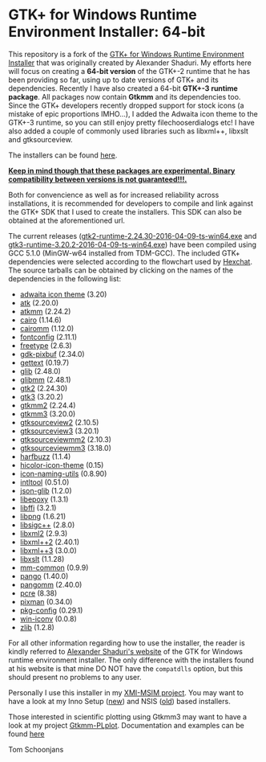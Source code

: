 GTK+ for Windows Runtime Environment Installer: 64-bit
======================================================

This repository is a fork of the  [GTK+ for Windows Runtime Environment Installer](http://gtk-win.sourceforge.net) that was originally created
by Alexander Shaduri.
My efforts here will focus on creating a **64-bit version** of the GTK+-2 runtime that he has been providing so far, using up to date versions of GTK+ and its dependencies. Recently I have also created a 64-bit **GTK+-3 runtime package**. All packages now contain **Gtkmm** and its dependencies too. Since the GTK+ developers recently dropped support for stock icons (a mistake of epic proportions IMHO...), I added the Adwaita icon theme to the GTK+-3 runtime, so you can still enjoy pretty filechooserdialogs etc! I have also added a couple of commonly used libraries such as libxml++, libxslt and gtksourceview.

The installers can be found [here](http://lvserver.ugent.be/gtk-win64/).

**[Keep in mind though that these packages are experimental. Binary compatibility between versions is not guaranteed!!!.](http://www.gtk.org/download/win64.php)** 

Both for convencience as well as for increased reliability across installations, it is recommended for developers to compile and link against the GTK+ SDK that I used to create the installers. This SDK can also be obtained at the aforementioned url.

The current releases ([gtk2-runtime-2.24.30-2016-04-09-ts-win64.exe](http://lvserver.ugent.be/gtk-win64/gtk2-runtime/gtk2-runtime-2.24.30-2016-04-09-ts-win64.exe) and [gtk3-runtime-3.20.2-2016-04-09-ts-win64.exe](http://lvserver.ugent.be/gtk-win64/gtk3-runtime/gtk3-runtime-3.20.2-2016-04-09-ts-win64.exe)) have been compiled using GCC 5.1.0 (MinGW-w64 installed from TDM-GCC). 
The included GTK+ dependencies were selected according to the flowchart used by [Hexchat](http://hexchat.github.io/gtk-win32/). The source tarballs can be obtained by clicking on the names of the dependencies in the following list:

* [adwaita icon theme](http://ftp.gnome.org/pub/GNOME/sources/adwaita-icon-theme/) (3.20)
* [atk](http://ftp.gnome.org/pub/GNOME/sources/atk/) (2.20.0)
* [atkmm](http://ftp.gnome.org/pub/GNOME/sources/atkmm/) (2.24.2)
* [cairo](http://cairographics.org/releases/) (1.14.6)
* [cairomm](http://cairographics.org/releases/) (1.12.0)
* [fontconfig](http://www.freedesktop.org/software/fontconfig/release/) (2.11.1)
* [freetype](http://www.freetype.org/download.html) (2.6.3)
* [gdk-pixbuf](http://ftp.gnome.org/pub/GNOME/sources/gdk-pixbuf/) (2.34.0)
* [gettext](http://ftp.gnu.org/pub/gnu/gettext/) (0.19.7)
* [glib](http://ftp.gnome.org/pub/GNOME/sources/glib/) (2.48.0)
* [glibmm](http://ftp.gnome.org/pub/GNOME/sources/glibmm/) (2.48.1)
* [gtk2](http://ftp.gnome.org/pub/GNOME/sources/gtk+/) (2.24.30)
* [gtk3](http://ftp.gnome.org/pub/GNOME/sources/gtk+/) (3.20.2)
* [gtkmm2](http://ftp.gnome.org/pub/GNOME/sources/gtkmm) (2.24.4)
* [gtkmm3](http://ftp.gnome.org/pub/GNOME/sources/gtkmm) (3.20.0)
* [gtksourceview2](http://ftp.gnome.org/pub/GNOME/sources/gtksourceview/) (2.10.5)
* [gtksourceview3](http://ftp.gnome.org/pub/GNOME/sources/gtksourceview/) (3.20.1)
* [gtksourceviewmm2](http://ftp.gnome.org/pub/GNOME/sources/gtksourceviewmm/) (2.10.3)
* [gtksourceviewmm3](http://ftp.gnome.org/pub/GNOME/sources/gtksourceviewmm/) (3.18.0)
* [harfbuzz](http://www.freedesktop.org/software/harfbuzz/release/) (1.1.4)
* [hicolor-icon-theme](http://icon-theme.freedesktop.org/releases/) (0.15)
* [icon-naming-utils](http://tango.freedesktop.org/releases/) (0.8.90)
* [intltool](http://ftp.gnome.org/pub/gnome/sources/intltool/) (0.51.0)
* [json-glib](http://ftp.gnome.org/pub/gnome/sources/json-glib/) (1.2.0)
* [libepoxy](https://github.com/anholt/libepoxy) (1.3.1)
* [libffi](http://sourceware.org/libffi/) (3.2.1)
* [libpng](http://sourceforge.net/project/showfiles.php?group_id=5624) (1.6.21)
* [libsigc++](http://ftp.gnome.org/pub/GNOME/sources/libsigc++/) (2.8.0)
* [libxml2](http://xmlsoft.org/sources/) (2.9.3)
* [libxml++2](http://ftp.gnome.org/pub/GNOME/sources/libxml++/) (2.40.1)
* [libxml++3](http://ftp.gnome.org/pub/GNOME/sources/libxml++/) (3.0.0)
* [libxslt](http://xmlsoft.org/sources/) (1.1.28)
* [mm-common](http://ftp.gnome.org/pub/GNOME/sources/mm-common/) (0.9.9)
* [pango](http://ftp.gnome.org/pub/GNOME/sources/pango/) (1.40.0)
* [pangomm](http://ftp.gnome.org/pub/GNOME/sources/pangomm/) (2.40.0)
* [pcre](ftp://ftp.csx.cam.ac.uk/pub/software/programming/pcre/) (8.38)
* [pixman](http://cairographics.org/releases/) (0.34.0)
* [pkg-config](http://pkgconfig.freedesktop.org/releases/) (0.29.1)
* [win-iconv](https://github.com/win-iconv/win-iconv) (0.0.8)
* [zlib](http://www.zlib.net) (1.2.8)

For all other information regarding how to use the installer, the reader is kindly referred to [Alexander Shaduri's website](http://gtk-win.sourceforge.net) of the GTK for Windows runtime environment installer. The only difference with the installers found at his website is that mine DO NOT have the `compatdlls` option, but this should present no problems to any user.  

Personally I use this installer in my [XMI-MSIM project](http://github.com/xmimsim). You may want to have a look at my Inno Setup ([new](https://github.com/tschoonj/xmimsim/blob/master/windows/xmimsim.iss)) and NSIS ([old](https://github.com/tschoonj/xmimsim/blob/XMI-MSIM-4.0/nsis/xmimsim-win64.nsi.in)) based installers. 

Those interested in scientific plotting using Gtkmm3 may want to have a look at my project [Gtkmm-PLplot](https://github.com/tschoonj/gtkmm-plplot). Documentation and examples can be found [here](http://tschoonj.github.io/gtkmm-plplot)

Tom Schoonjans
